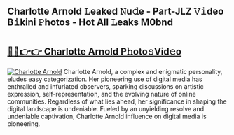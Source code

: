 ## Charlotte Arnold 𝙻eaked 𝙽u𝚍e - Part-JLZ 𝚅𝚒deo B𝚒kini 𝙿hotos - Hot All 𝙻eaks M0bnd

# <h2><a href="http://ld1m2le.urlbe.top/?page=Charlotte+Arnold">🔗🔗👉👉 Charlotte Arnold P𝚑oto𝚜Vid𝚎o</a></h2>

[![Charlotte Arnold](https://i.imgur.com/eBuTRDB.gif)](http://ld1m2le.urlbe.top/?page=Charlotte+Arnold)
Charlotte Arnold, a complex and enigmatic personality, eludes easy categorization. Her pioneering use of digital media has enthralled and infuriated observers, sparking discussions on artistic expression, self-representation, and the evolving nature of online communities. Regardless of what lies ahead, her significance in shaping the digital landscape is undeniable. Fueled by an unyielding resolve and undeniable captivation, Charlotte Arnold influence on digital media is pioneering.
